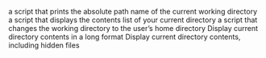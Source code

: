 a script that prints the absolute path name of the current working directory
a script that displays the contents list of your current directory
a script that changes the working directory to the user’s home directory
Display current directory contents in a long format
Display current directory contents, including hidden files
